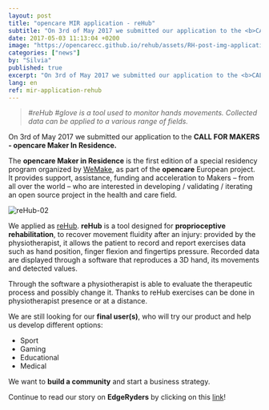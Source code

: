 ```yaml
---
layout: post
title: "opencare MIR application - reHub"
subtitle: "On 3rd of May 2017 we submitted our application to the <b>CALL FOR MAKERS - opencare Maker In Residence.</b>"
date: 2017-05-03 11:13:04 +0200
image: "https://opencarecc.github.io/rehub/assets/RH-post-img-application.jpg"
categories: ["news"]
by: "Silvia"
published: true
excerpt: "On 3rd of May 2017 we submitted our application to the <b>CALL FOR MAKERS - opencare Maker In Residence.</b>"
lang: en
ref: mir-application-rehub
---
```


<blockquote><i>#reHub #glove is a tool used to monitor hands movements. Collected data can be applied to a various range of fields.</i></blockquote>

On 3rd of May 2017 we submitted our application to the <b>CALL FOR MAKERS - opencare Maker In Residence.</b>

The <b>opencare Maker in Residence</b> is the first edition of a special residency program organized by [WeMake](wemake.cc), as part of the <b>opencare</b> European project. It provides support, assistance, funding and acceleration to Makers – from all over the world – who are interested in developing / validating / iterating an open source project in the health and care field.

<img src="https://opencarecc.github.io/rehub/assets/RH-post-img-application-02.jpg" alt="reHub-02">

We applied as [reHub](http://www.rehub.pro/). <b>reHub</b> is a tool designed for <b>proprioceptive rehabilitation</b>, to recover movement fluidity after an injury: provided by the physiotherapist, it allows the patient to record and report exercises data such as hand position, finger flexion and fingertips pressure. Recorded data are displayed through a software that reproduces a 3D hand, its movements and detected values.

Through the software a physiotherapist is able to evaluate the therapeutic process and possibly change it. Thanks to reHub exercises can be done in physiotherapist presence or at a distance.

We are still looking for our <b>final user(s)</b>, who will try our product and help us develop different options:

* Sport
* Gaming
* Educational
* Medical  

We want to <b>build a community</b> and start a business strategy.

Continue to read our story on <b>EdgeRyders</b> by clicking on this [link](https://edgeryders.eu/t/reHub-rehabilitation-glove/6600)!
